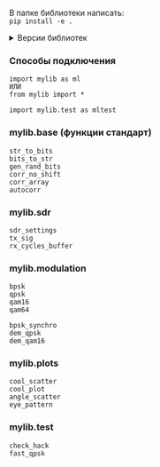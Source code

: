 В папке библиотеки написать:    
`pip install -e .`

<details >
<summary>Версии библиотек</summary>

matplotlib        3.8.2     
numpy             1.26.2        
typing_extensions 4.9.0     
pyadi-iio         0.0.16     
pylibiio          0.25

</details>

### Способы подключения 
```
import mylib as ml
ИЛИ
from mylib import *

import mylib.test as mltest
```


### mylib.base (функции стандарт)
```
str_to_bits
bits_to_str
gen_rand_bits
corr_no_shift
corr_array
autocorr
```


### mylib.sdr
```
sdr_settings
tx_sig
rx_cycles_buffer
```

### mylib.modulation
```
bpsk
qpsk
qam16
qam64

bpsk_synchro
dem_qpsk
dem_qam16
```

### mylib.plots
```
cool_scatter
cool_plot
angle_scatter
eye_pattern
```

### mylib.test
```
check_hack
fast_qpsk
```


